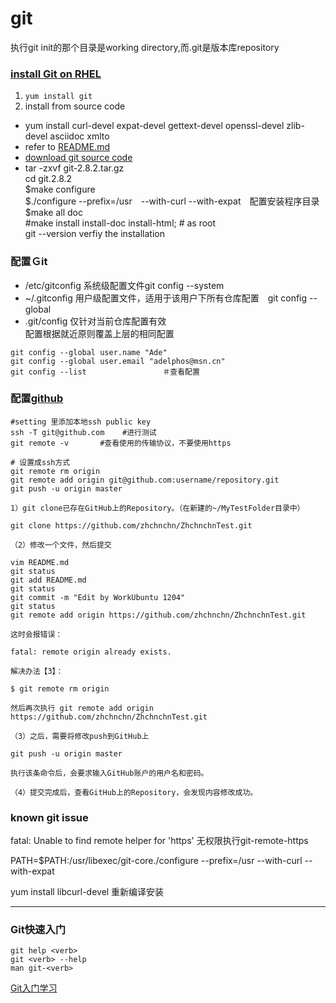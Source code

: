 # git
执行git init的那个目录是working directory,而.git是版本库repository


### [install Git on RHEL](http://git.oschina.net/progit/1-%E8%B5%B7%E6%AD%A5.html#1.4-%E5%AE%89%E8%A3%85-Git)
1. `yum install git`
2.  install from source code

>
- yum install curl-devel expat-devel gettext-devel openssl-devel zlib-devel asciidoc xmlto     
- refer to [README.md](https://github.com/git/git/blob/master/README.md)  
- [download git source code](https://github.com/git/git/releases/) 
- tar -zxvf git-2.8.2.tar.gz  
cd git.2.8.2  
$make configure  
$./configure --prefix=/usr　--with-curl --with-expat　配置安装程序目录  
$make all doc  
\#make install install-doc install-html;   # as root  
git --version   verfiy the installation
>  

### 配置Ｇit
- /etc/gitconfig           系统级配置文件git config --system
- ~/.gitconfig             用户级配置文件，适用于该用户下所有仓库配置　git config --global
- .git/config              仅针对当前仓库配置有效  
配置根据就近原则覆盖上层的相同配置

```
git config --global user.name "Ade"
git config --global user.email "adelphos@msn.cn"
git config --list                 ＃查看配置
```

###  配置[github](https://github.com)
```
#setting 里添加本地ssh public key
ssh -T git@github.com    #进行测试
git remote -v       #查看使用的传输协议，不要使用https

# 设置成ssh方式
git remote rm origin
git remote add origin git@github.com:username/repository.git
git push -u origin master
```

```
1）git clone已存在GitHub上的Repository。（在新建的~/MyTestFolder目录中）

git clone https://github.com/zhchnchn/ZhchnchnTest.git

（2）修改一个文件，然后提交

vim README.md
git status
git add README.md
git status
git commit -m "Edit by WorkUbuntu 1204"
git status
git remote add origin https://github.com/zhchnchn/ZhchnchnTest.git

这时会报错误：

fatal: remote origin already exists.

解决办法【3】：

$ git remote rm origin

然后再次执行 git remote add origin https://github.com/zhchnchn/ZhchnchnTest.git

（3）之后，需要将修改push到GitHub上

git push -u origin master

执行该条命令后，会要求输入GitHub账户的用户名和密码。

（4）提交完成后，查看GitHub上的Repository，会发现内容修改成功。

```


### known git issue
fatal: Unable to find remote helper for 'https'
无权限执行git-remote-https

PATH=$PATH:/usr/libexec/git-core./configure --prefix=/usr --with-curl --with-expat

yum install libcurl-devel 
重新编译安装

----

### Git快速入门
```
git help <verb>
git <verb> --help
man git-<verb>
```

[Git入门学习](http://www.liaoxuefeng.com/wiki/0013739516305929606dd18361248578c67b8067c8c017b000)



